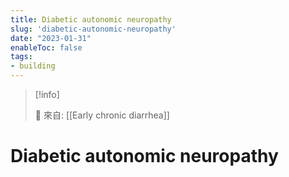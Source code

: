 ```yaml
---
title: Diabetic autonomic neuropathy
slug: 'diabetic-autonomic-neuropathy'
date: "2023-01-31"
enableToc: false
tags:
- building
---
```


> [!info]
>
> 🌱 來自: [[Early chronic diarrhea]]

# Diabetic autonomic neuropathy


